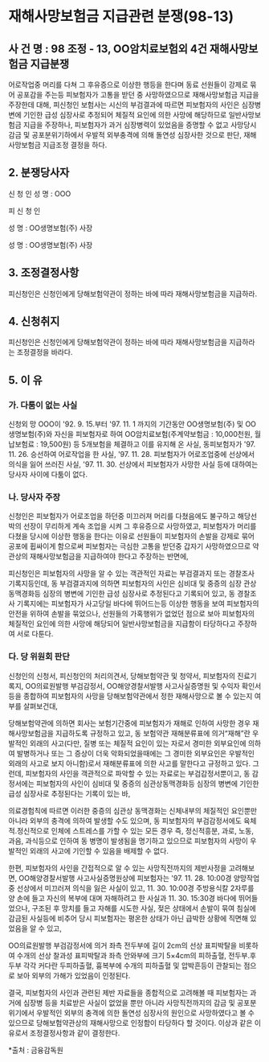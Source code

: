 # 재해사망보험금 지급관련 분쟁(98-13)

## 사 건 명 : 98 조정 - 13, OO암치료보험외 4건 재해사망보험금 지급분쟁

어로작업중 머리를 다쳐 그 후유증으로 이상한 행등을 한다며 동료 선원들이 강제로 묶어 공포감을 주는등 피보험자가 고통을 받던 중 사망하였으므로 재해사망보험금  지급을 주장한데 대해, 피신청인 보험사는 시신의 부검결과에 따르면 피보험자의 사인은 심장병변에 기인한 급성 심장사로 추정되어 체질적 요인에 의한 사망에 해당하므로 일반사망보험금 지급을 주장하나, 피보험자가 과거 심장병력이 있었음을 증명할 수 없고 사망당시 감금 및 공포분위기하에서 우발적 외부충격에 의해 돌연성 심장사한 것으로 판단, 재해사망보험금 지급조정 결정을 하다.



## 2. 분쟁당사자                                               
신  청  인   성  명 : OOO 

피 신 청 인  

성  명 : OO생명보험(주) 사장
             
성  명 : OO생명보험(주) 사장


## 3. 조정결정사항

피신청인은 신청인에게 당해보험약관이 정하는 바에 따라 재해사망보험금을 지급하라.


## 4. 신청취지

피신청인은 신청인에게 당해보험약관이 정하는 바에 따라 재해사망보험금을 지급하라는 조정결정을 바라다.

## 5. 이     유

### 가. 다툼이 없는 사실

신청외 망 OOO이 '92. 9. 15.부터 '97. 11. 1 까지의 기간동안 OO생명보험(주) 및 OO생명보험(주)와 자신을 피보험자로 하여 OO암치료보험(주계약보험금 : 10,000천원, 월납보험료 : 19,500원) 등 5개보험을 체결하고 이를 유지해 온 사실, 동피보험자가 '97. 11. 26. 승선하여 어로작업을 한 사실, '97. 11. 28. 피보험자가 어로조업중에 선상에서 의식을 잃어 쓰러진 사실, '97. 11. 30. 선상에서 피보험자가 사망한 사실 등에 대하여는 당사자 사이에 다툼이 없다.

                               
### 나. 당사자 주장

신청인은 피보험자가 어로조업을 하던중 미끄러져 머리를 다쳤음에도 불구하고 해당선박의 선장이 무리하게 계속 조업을 시켜 그 후유증으로 사망하였고, 피보험자가 머리를 다쳤을 당시에 이상한 행동을 한다는 이유로 선원들이 피보험자의 손발을 강제로 묶어 공포에 휩싸이게 함으로써 피보험자는 극심한 고통을 받던중 갑자기 사망하였으므로 약관상의 재해사망보험금을 지급하여야 한다고 주장하는 반면에,

피신청인은 피보험자의 사망을 알 수 있는 객관적인 자료는 부검결과지 또는 경찰조사 기록지등인데, 동 부검결과지에 의하면 피보험자의 사인은 심비대 및 중증의 심장 관상동맥경화등 심장의 병변에 기인한 급성 심장사로 추정된다고 기록되어  있고, 동 경찰조사 기록지에는 피보험자가 사고당일 바다에 뛰어드는등 이상한 행동을 보여 피보험자의 안전을 위하여 손발을 묶었으나, 선원들의 가혹행위가 없었던 점으로 보아 피보험자의 체질적인 요인에 의한 사망에 해당되어 일반사망보험금을 지급함이 타당하다고 주장하여 서로 다툰다.


### 다. 당 위원회 판단     

신청인의 신청서, 피신청인의 처리의견서, 당해보험약관 및 청약서, 피보험자의 진료기록지, OO의료원발행 부검감정서, OO해양경찰서발행 사고사실증명원 및 수익자 확인서 등을 종합하여 피보험자의 사망을 당해보험약관에서 정한 재해사망으로 볼 수 있는지 여부를 살펴보건대,

당해보험약관에 의하면 회사는 보험기간중에 피보험자가 재해로 인하여 사망한 경우 재해사망보험금을 지급하도록 규정하고 있고, 동 보험약관 재해분류표에 의거“재해”란 우발적인 외래의 사고(다만, 질병 또는 체질적 요인이 있는 자로서 경미한 외부요인에 의하여 발병하거나 또는 그 증상이 더욱 악화되었을때에는 그 경미한 외부요인은 우발적인 외래의 사고로 보지 아니함)로서 재해분류표에 의한 사고를 말한다고 규정하고 있다. 그런데, 피보험자의 사인을 객관적으로 파악할 수 있는 자료로는 부검감정서뿐이고, 동 감정서에는 피보험자의 사인이 심비대 및 중증의 심관상동맥경화등 심장의 병변에 기인한 급성 심장사로 추정된다는 기록이 있는 바,  

의료경험칙에 따르면 이러한 중증의 심관상 동맥경화는 신체내부의 체질적인 요인뿐만 아니라 외부의 충격에 의하여 발생할 수도 있으며, 동 피보험자의 부검감정서에도 육체적․정신적으로 인체에 스트레스를 가할 수 있는 모든 경우 즉, 정신적흥분, 과로, 노동, 과음, 과식등으로 인하여 동 병명이 발생됨을 명기하고 있으므로 피보험자의 사망이 우발적인 외래의 사고에 기인할 수 있음을 배제할 수 없다.

한편, 피보험자의 사인을 간접적으로 알 수 있는 사망직전까지의 제반사정을 고려해보면, OO해양경찰서발행 사고사실증명원상에  피보험자는 '97. 11. 28. 10:00경 양망작업중 선상에서 미끄러져 의식을 잃은 사실이 있고, 11. 30. 10:00경 주방용식칼 2자루를 양 손에 들고 자신의 복부에 대며 자해하려고 한 사실과 11. 30. 15:30경 바다에 뛰어들었으나, 구조된 후 망치를 들고 자해를 시도한 사실, 젖은 상태에서 손발이 묶여 침실에 감금된 사실등에 비추어 당시 피보험자는 평온한 상태가 아닌 급박한 상황에 직면해 있었음을 알 수 있고,

OO의료원발행 부검감정서에 의거 좌측 전두부에 길이 2cm의 선상 표피박탈을 비롯하여 수개의 선상 찰과성 표피박탈과 좌측 안와부에 크기 5×4cm의 피하출혈, 전두부․후두부 각각 커다란 두피하출혈, 흉복부에 수개의 피하출혈 및 압박흔등이 관찰되는 점으로 보아 외부의 가해가 있었음이 인정된다.
    
결국, 피보험자의 사인과 관련된 제반 자료들을 종합적으로 고려해볼 때 피보험자는 과거에 심장병 등을 치료받은 사실이 없었을 뿐만 아니라 사망직전까지의 감금 및 공포분위기에서 우발적인 외부의 충격에 의한 돌연성 심장사의 원인으로 사망하였다고 볼 수 있으므로 당해보험약관상의 재해사망으로 인정함이 타당하다 할 것이다. 이상과 같은 이유로서 조정결정사항과 같이 결정한다.

*출처 : 금융감독원